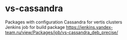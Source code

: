 vs-cassandra
============

Packages with configuration Cassandra for vertis clusters  
Jenkins job for build package https://jenkins.yandex-team.ru/view/Packages/job/vs-cassandra_deb_precise/

